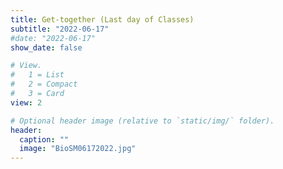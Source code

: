 ```yaml
---
title: Get-together (Last day of Classes)
subtitle: "2022-06-17"
#date: "2022-06-17"
show_date: false

# View.
#   1 = List
#   2 = Compact
#   3 = Card
view: 2

# Optional header image (relative to `static/img/` folder).
header:
  caption: ""
  image: "BioSM06172022.jpg"
---
```

